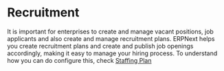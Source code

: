<!-- add-breadcrumbs -->
# Recruitment
It is important for enterprises to create and manage vacant positions, job applicants and also create and manage recruitment plans. ERPNext helps you create recruitment plans and create and publish job openings accordingly, making it easy to manage your hiring process. To understand how you can do configure this, check [Staffing Plan](/docs/user/manual/en/human-resources/setup/staffing-plan.html)

